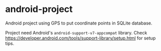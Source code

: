 android-project
===============

Android project using GPS to put coordinate points in SQLite database.

Project need Android's `android-support-v7-appcompat` library. 
Check https://developer.android.com/tools/support-library/setup.html for setup tips.
